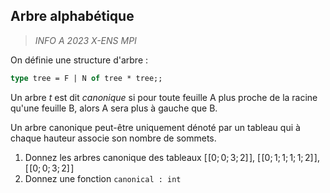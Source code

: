 
## Arbre alphabétique
> *INFO A 2023 X-ENS MPI*

On définie une structure d'arbre :
```ocaml
type tree = F | N of tree * tree;;
``` 
Un arbre _t_ est dit *canonique* si pour toute feuille A plus proche de la racine qu'une feuille B, alors A sera plus à gauche que B.

Un arbre canonique peut-être uniquement dénoté par un tableau qui à chaque hauteur associe son nombre de sommets.

1. Donnez les arbres canonique des tableaux $[\![0;0;3;2]\!]$, $[\![0;1;1;1;1;2]\!]$, $[\![0;0;3;2]\!]$
2. Donnez une fonction `canonical : int`
<!--stackedit_data:
eyJoaXN0b3J5IjpbMTQ3NjYxODI0NV19
-->